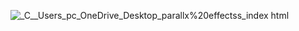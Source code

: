 ![_C__Users_pc_OneDrive_Desktop_parallx%20effectss_index html](https://github.com/user-attachments/assets/dd9b03af-9be6-482e-90da-0b8131a67d7a)
